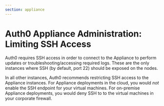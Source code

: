 ```yaml
---
section: appliance
---
```


# Auth0 Appliance Administration: Limiting SSH Access

Auth0 requires SSH access in order to connect to the Appliance to perform updates or troubleshooting/accessing required logs. These are the only instances where SSH (by default, port 22) should be exposed on the nodes.

In all other instances, Auth0 recommends restricting SSH access to the Appliance instances. For Appliance deployments in the cloud, you would *not* enable the SSH endpoint for your virtual machines. For on-premise Appliance deployments, you would deny SSH to to the virtual machines in your corporate firewall.
